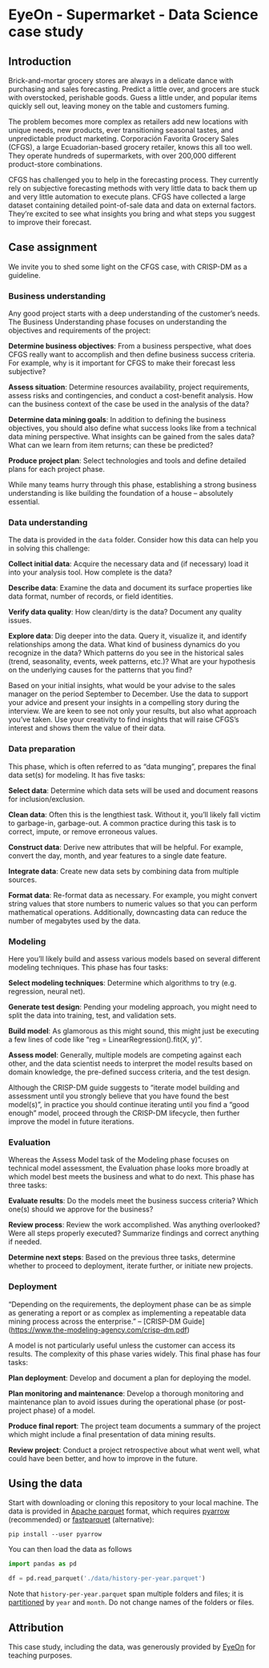 # EyeOn - Supermarket - Data Science case study

## Introduction

Brick-and-mortar grocery stores are always in a delicate dance with purchasing and sales forecasting. Predict a little over, and grocers are stuck with overstocked, perishable goods. Guess a little under, and popular items quickly sell out, leaving money on the table and customers fuming.

The problem becomes more complex as retailers add new locations with unique needs, new products, ever transitioning seasonal tastes, and unpredictable product marketing. Corporación Favorita Grocery Sales (CFGS), a large Ecuadorian-based grocery retailer, knows this all too well. They operate hundreds of supermarkets, with over 200,000 different product-store combinations.

CFGS has challenged you to help in the forecasting process. They currently rely on subjective forecasting methods with very little data to back them up and very little automation to execute plans. CFGS have collected a large dataset containing detailed point-of-sale data and data on external factors. They’re excited to see what insights you bring and what steps you suggest to improve their forecast.

## Case assignment

We invite you to shed some light on the CFGS case, with CRISP-DM as a guideline.

### Business understanding

Any good project starts with a deep understanding of the customer’s needs. The Business Understanding phase focuses on understanding the objectives and requirements of the project:

**Determine business objectives**: From a business perspective, what does CFGS really want to accomplish and then define business success criteria. For example, why is it important for CFGS to make their forecast less subjective?

**Assess situation**: Determine resources availability, project requirements, assess risks and contingencies, and conduct a cost-benefit analysis. How can the business context of the case be used in the analysis of the data?

**Determine data mining goals**: In addition to defining the business objectives, you should also define what success looks like from a technical data mining perspective. What insights can be gained from the sales data? What can we learn from item returns; can these be predicted?

**Produce project plan**: Select technologies and tools and define detailed plans for each project phase.

While many teams hurry through this phase, establishing a strong business understanding is like building the foundation of a house – absolutely essential.

### Data understanding

The data is provided in the `data` folder. Consider how this data can help you in solving this challenge:

**Collect initial data**: Acquire the necessary data and (if necessary) load it into your analysis tool. How complete is the data?

**Describe data**: Examine the data and document its surface properties like data format, number of records, or field identities.

**Verify data quality**: How clean/dirty is the data? Document any quality issues.

**Explore data**: Dig deeper into the data. Query it, visualize it, and identify relationships among the data. What kind of business dynamics do you recognize in the data? Which patterns do you see in the historical sales (trend, seasonality, events, week patterns, etc.)? What are your hypothesis on the underlying causes for the patterns that you find?

Based on your initial insights, what would be your advise to the sales manager on the period September to December. Use the data to support your advice and present your insights in a compelling story during the interview. We are keen to see not only your results, but also what approach you’ve taken. Use your creativity to find insights that will raise CFGS’s interest and shows them the value of their data.

### Data preparation 

This phase, which is often referred to as “data munging”, prepares the final data set(s) for modeling. It has five tasks:

**Select data**: Determine which data sets will be used and document reasons for inclusion/exclusion.

**Clean data**: Often this is the lengthiest task. Without it, you’ll likely fall victim to garbage-in, garbage-out. A common practice during this task is to correct, impute, or remove erroneous values.

**Construct data**: Derive new attributes that will be helpful. For example, convert the day, month, and year features to a single date feature.

**Integrate data**: Create new data sets by combining data from multiple sources.

**Format data**: Re-format data as necessary. For example, you might convert string values that store numbers to numeric values so that you can perform mathematical operations. Additionally, downcasting data can reduce the number of megabytes used by the data.

### Modeling

Here you’ll likely build and assess various models based on several different modeling techniques. This phase has four tasks:

**Select modeling techniques**: Determine which algorithms to try (e.g. regression, neural net).

**Generate test design**: Pending your modeling approach, you might need to split the data into training, test, and validation sets.

**Build model**: As glamorous as this might sound, this might just be executing a few lines of code like “reg = LinearRegression().fit(X, y)”.

**Assess model**: Generally, multiple models are competing against each other, and the data scientist needs to interpret the model results based on domain knowledge, the pre-defined success criteria, and the test design.

Although the CRISP-DM guide suggests to “iterate model building and assessment until you strongly believe that you have found the best model(s)”, in practice you should continue iterating until you find a “good enough” model, proceed through the CRISP-DM lifecycle, then further improve the model in future iterations. 

### Evaluation

Whereas the Assess Model task of the Modeling phase focuses on technical model assessment, the Evaluation phase looks more broadly at which model best meets the business and what to do next. This phase has three tasks:

**Evaluate results**: Do the models meet the business success criteria? Which one(s) should we approve for the business?

**Review process**: Review the work accomplished. Was anything overlooked? Were all steps properly executed? Summarize findings and correct anything if needed.

**Determine next steps**: Based on the previous three tasks, determine whether to proceed to deployment, iterate further, or initiate new projects.

### Deployment

“Depending on the requirements, the deployment phase can be as simple as generating a report or as complex as implementing a repeatable data mining process across the enterprise.” – [CRISP-DM Guide] (https://www.the-modeling-agency.com/crisp-dm.pdf)

A model is not particularly useful unless the customer can access its results. The complexity of this phase varies widely. This final phase has four tasks:

**Plan deployment**: Develop and document a plan for deploying the model.

**Plan monitoring and maintenance**: Develop a thorough monitoring and maintenance plan to avoid issues during the operational phase (or post-project phase) of a model.

**Produce final report**: The project team documents a summary of the project which might include a final presentation of data mining results.

**Review project**: Conduct a project retrospective about what went well, what could have been better, and how to improve in the future.

## Using the data

Start with downloading or cloning this repository to your local machine. The data is provided in [Apache parquet](https://parquet.apache.org/) format, which requires [pyarrow](https://arrow.apache.org/docs/python/) (recommended) or [fastparquet](https://github.com/dask/fastparquet) (alternative):

```
pip install --user pyarrow
```

You can then load the data as follows

```python
import pandas as pd

df = pd.read_parquet('./data/history-per-year.parquet')
```

Note that `history-per-year.parquet` span multiple folders and files; it is [partitioned](https://arrow.apache.org/docs/python/parquet.html#reading-from-partitioned-datasets) by `year` and `month`. Do not change names of the folders or files.

## Attribution

This case study, including the data, was generously provided by [EyeOn](https://www.eyeon.nl/) for teaching purposes.
